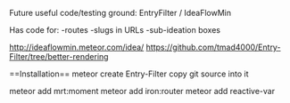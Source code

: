 
Future useful code/testing ground: EntryFilter / IdeaFlowMin

Has code for:
-routes
-slugs in URLs
-sub-ideation boxes

http://ideaflowmin.meteor.com/idea/
https://github.com/tmad4000/Entry-Filter/tree/better-rendering



==Installation==
meteor create Entry-Filter
copy git source into it

meteor add mrt:moment
meteor add iron:router
meteor add reactive-var
